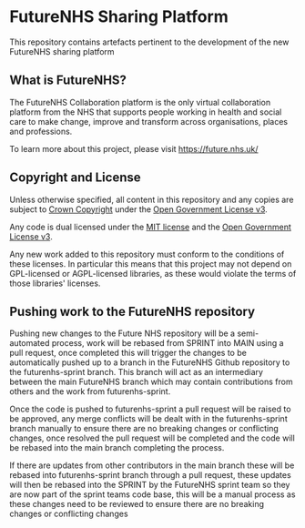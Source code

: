 # FutureNHS Sharing Platform 
This repository contains artefacts pertinent to the development of the new FutureNHS sharing platform

## What is FutureNHS?
The FutureNHS Collaboration platform is the only virtual collaboration platform from the NHS that supports people working in health and social care to make change, improve and transform across organisations, places and professions.

To learn more about this project, please visit https://future.nhs.uk/

## Copyright and License

Unless otherwise specified, all content in this repository and any copies are subject to [Crown Copyright](http://www.nationalarchives.gov.uk/information-management/re-using-public-sector-information/copyright-and-re-use/crown-copyright/) under the [Open Government License v3](./OPEN-GOVERNMENT-LICENSE).

Any code is dual licensed under the [MIT license](./LICENSE) and the [Open Government License v3](./OPEN-GOVERNMENT-LICENSE). 

Any new work added to this repository must conform to the conditions of these licenses. In particular this means that this project may not depend on GPL-licensed or AGPL-licensed libraries, as these would violate the terms of those libraries' licenses.

## Pushing work to the FutureNHS repository

Pushing new changes to the Future NHS repository will be a semi-automated process, work will be rebased from SPRINT into MAIN using a pull request, once completed this will trigger the changes to be automatically pushed up to a branch in the FutureNHS Github repository to the futurenhs-sprint branch. This branch will act as an intermediary between the main FutureNHS branch which may contain contributions from others and the work from futurenhs-sprint. 

Once the code is pushed to futurenhs-sprint a pull request will be raised to be approved, any merge conflicts will be dealt with in the futurenhs-sprint branch manually to ensure there are no breaking changes or conflicting changes, once resolved the pull request will be completed and the code will be rebased into the main branch completing the process.

If there are updates from other contributors in the main branch these will be rebased into futurenhs-sprint branch through a pull request, these updates will then be rebased into the SPRINT by the FutureNHS sprint team so they are now part of the sprint teams code base, this will be a manual process as these changes need to be reviewed to ensure there are no breaking changes or conflicting changes
